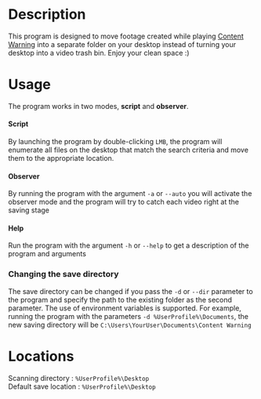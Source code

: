 # Description
This program is designed to move footage created while playing [Content Warning](https://store.steampowered.com/app/2881650/Content_Warning/) into a separate folder on your desktop instead of turning your desktop into a video trash bin. Enjoy your clean space :)

# Usage
The program works in two modes, **script** and **observer**.
#### Script
By launching the program by double-clicking `LMB`, the program will enumerate all files on the desktop that match the search criteria and move them to the appropriate location.
#### Observer
By running the program with the argument `-a` or `--auto` you will activate the observer mode and the program will try to catch each video right at the saving stage
#### Help
Run the program with the argument `-h` or `--help` to get a description of the program and arguments
### Сhanging the save directory
The save directory can be changed if you pass the `-d` or `--dir` parameter to the program and specify the path to the existing folder as the second parameter. The use of environment variables is supported. For example, running the program with the parameters `-d %UserProfile%\Documents`, the new saving directory will be `C:\Users\YourUser\Documents\Content Warning`

# Locations
Scanning directory : `%UserProfile%\Desktop` <br />
Default save location : `%UserProfile%\Desktop`
